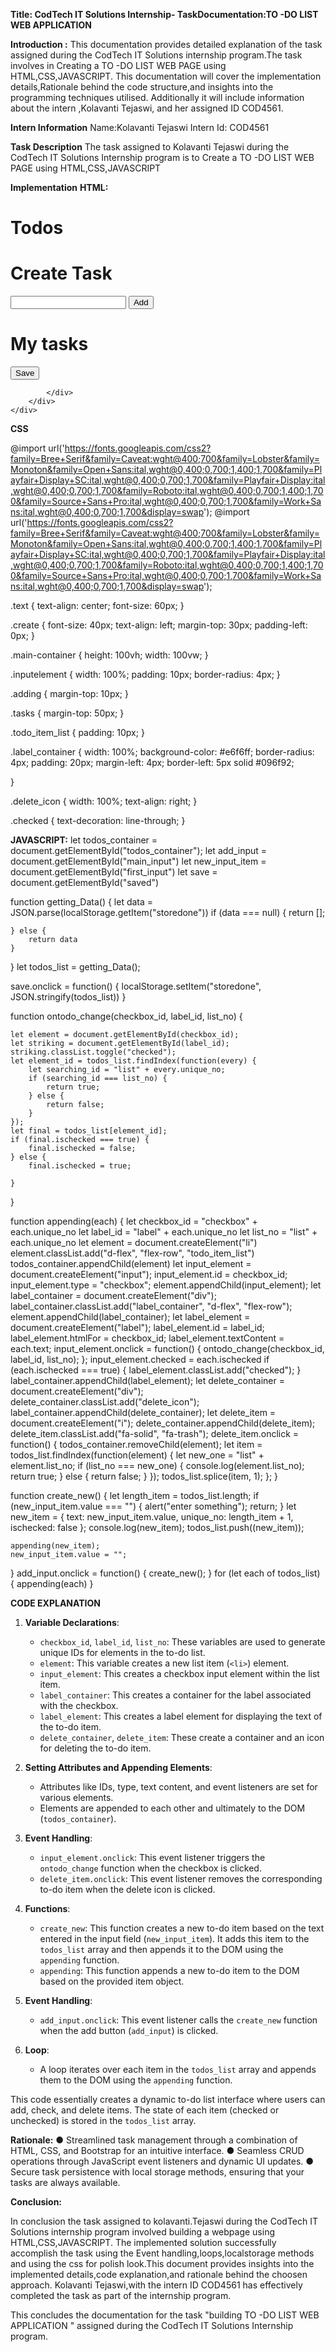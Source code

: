 **Title: CodTech IT Solutions Internship- TaskDocumentation:TO -DO LIST WEB APPLICATION**

**Introduction :**
This documentation provides detailed explanation of the task assigned during the CodTech IT Solutions internship program.The task involves in Creating  a TO -DO LIST WEB PAGE using HTML,CSS,JAVASCRIPT. This documentation will cover the implementation details,Rationale behind the code structure,and insights into the programming techniques utilised. Additionally it will include information about the intern ,Kolavanti Tejaswi, and her assigned ID COD4561.

**Intern Information**
Name:Kolavanti Tejaswi
Intern Id: COD4561 

**Task Description**
The task assigned to Kolavanti Tejaswi during the CodTech IT Solutions Internship program is to Create a TO -DO LIST WEB PAGE using HTML,CSS,JAVASCRIPT

**Implementation**
**HTML:**
<!DOCTYPE html>
<html>

<head>
    <link rel="stylesheet" href="https://cdn.jsdelivr.net/npm/bootstrap@4.5.3/dist/css/bootstrap.min.css" integrity="sha384-TX8t27EcRE3e/ihU7zmQxVncDAy5uIKz4rEkgIXeMed4M0jlfIDPvg6uqKI2xXr2" crossorigin="anonymous">
    <script src="https://code.jquery.com/jquery-3.5.1.slim.min.js" integrity="sha384-DfXdz2htPH0lsSSs5nCTpuj/zy4C+OGpamoFVy38MVBnE+IbbVYUew+OrCXaRkfj" crossorigin="anonymous"></script>
    <script src="https://cdn.jsdelivr.net/npm/popper.js@1.16.1/dist/umd/popper.min.js" integrity="sha384-9/reFTGAW83EW2RDu2S0VKaIzap3H66lZH81PoYlFhbGU+6BZp6G7niu735Sk7lN" crossorigin="anonymous"></script>
    <script src="https://cdn.jsdelivr.net/npm/bootstrap@4.5.3/dist/js/bootstrap.min.js" integrity="sha384-w1Q4orYjBQndcko6MimVbzY0tgp4pWB4lZ7lr30WKz0vr/aWKhXdBNmNb5D92v7s" crossorigin="anonymous"></script>
    <script src="https://kit.fontawesome.com/e9264497ac.js" crossorigin="anonymous"></script>
</head>

<body>
    <div class="main-container">
        <div class=container>
            <div class="row">
                <div class="col-12">
                    <h1 class="text">Todos</h1>
                    <h1 class="create">
                        <b>Create</b> Task
                    </h1>
                    <input type="text" class="inputelement" id="first_input" />
                    <button class="btn btn-primary adding" id="main_input">Add</button>
                    <h1 class="tasks">My tasks</h1>
                    <ul class="todos-container" id="todos_container">
                    </ul>
                    <button class="btn btn-primary" id="saved">Save</button>
                </div>

            </div>
        </div>
    </div>
</body>

</html>

**CSS**

@import url('https://fonts.googleapis.com/css2?family=Bree+Serif&family=Caveat:wght@400;700&family=Lobster&family=Monoton&family=Open+Sans:ital,wght@0,400;0,700;1,400;1,700&family=Playfair+Display+SC:ital,wght@0,400;0,700;1,700&family=Playfair+Display:ital,wght@0,400;0,700;1,700&family=Roboto:ital,wght@0,400;0,700;1,400;1,700&family=Source+Sans+Pro:ital,wght@0,400;0,700;1,700&family=Work+Sans:ital,wght@0,400;0,700;1,700&display=swap');
@import url('https://fonts.googleapis.com/css2?family=Bree+Serif&family=Caveat:wght@400;700&family=Lobster&family=Monoton&family=Open+Sans:ital,wght@0,400;0,700;1,400;1,700&family=Playfair+Display+SC:ital,wght@0,400;0,700;1,700&family=Playfair+Display:ital,wght@0,400;0,700;1,700&family=Roboto:ital,wght@0,400;0,700;1,400;1,700&family=Source+Sans+Pro:ital,wght@0,400;0,700;1,700&family=Work+Sans:ital,wght@0,400;0,700;1,700&display=swap');

.text {
    text-align: center;
    font-size: 60px;
}

.create {
    font-size: 40px;
    text-align: left;
    margin-top: 30px;
    padding-left: 0px;
}

.main-container {
    height: 100vh;
    width: 100vw;
}

.inputelement {
    width: 100%;
    padding: 10px;
    border-radius: 4px;
}

.adding {
    margin-top: 10px;
}

.tasks {
    margin-top: 50px;
}

.todo_item_list {
    padding: 10px;
}

.label_container {
    width: 100%;
    background-color: #e6f6ff;
    border-radius: 4px;
    padding: 20px;
    margin-left: 4px;
    border-left: 5px solid #096f92;


}

.delete_icon {
    width: 100%;
    text-align: right;
}

.checked {
    text-decoration: line-through;
}

**JAVASCRIPT:**
let todos_container = document.getElementById("todos_container");
let add_input = document.getElementById("main_input")
let new_input_item = document.getElementById("first_input")
let save = document.getElementById("saved")

function getting_Data() {
    let data = JSON.parse(localStorage.getItem("storedone"))
    if (data === null) {
        return [];

    } else {
        return data
    }
}
let todos_list = getting_Data();

save.onclick = function() {
    localStorage.setItem("storedone", JSON.stringify(todos_list))
}

function ontodo_change(checkbox_id, label_id, list_no) {

    let element = document.getElementById(checkbox_id);
    let striking = document.getElementById(label_id);
    striking.classList.toggle("checked");
    let element_id = todos_list.findIndex(function(every) {
        let searching_id = "list" + every.unique_no;
        if (searching_id === list_no) {
            return true;
        } else {
            return false;
        }
    });
    let final = todos_list[element_id];
    if (final.ischecked === true) {
        final.ischecked = false;
    } else {
        final.ischecked = true;

    }

}

function appending(each) {
    let checkbox_id = "checkbox" + each.unique_no
    let label_id = "label" + each.unique_no
    let list_no = "list" + each.unique_no
    let element = document.createElement("li")
    element.classList.add("d-flex", "flex-row", "todo_item_list")
    todos_container.appendChild(element)
    let input_element = document.createElement("input");
    input_element.id = checkbox_id;
    input_element.type = "checkbox";
    element.appendChild(input_element);
    let label_container = document.createElement("div");
    label_container.classList.add("label_container", "d-flex", "flex-row");
    element.appendChild(label_container);
    let label_element = document.createElement("label");
    label_element.id = label_id;
    label_element.htmlFor = checkbox_id;
    label_element.textContent = each.text;
    input_element.onclick = function() {
        ontodo_change(checkbox_id, label_id, list_no);
    };
    input_element.checked = each.ischecked
    if (each.ischecked === true) {
        label_element.classList.add("checked");
    }
    label_container.appendChild(label_element);
    let delete_container = document.createElement("div");
    delete_container.classList.add("delete_icon");
    label_container.appendChild(delete_container);
    let delete_item = document.createElement("i");
    delete_container.appendChild(delete_item);
    delete_item.classList.add("fa-solid", "fa-trash");
    delete_item.onclick = function() {
        todos_container.removeChild(element);
        let item = todos_list.findIndex(function(element) {
            let new_one = "list" + element.list_no;
            if (list_no === new_one) {
                console.log(element.list_no);
                return true;
            } else {
                return false;
            }
        });
        todos_list.splice(item, 1);
    };
}

function create_new() {
    let length_item = todos_list.length;
    if (new_input_item.value === "") {
        alert("enter something");
        return;
    }
    let new_item = {
        text: new_input_item.value,
        unique_no: length_item + 1,
        ischecked: false
    };
    console.log(new_item);
    todos_list.push((new_item));



    appending(new_item);
    new_input_item.value = "";
}
add_input.onclick = function() {
    create_new();
}
for (let each of todos_list) {
    appending(each)
}

**CODE EXPLANATION**


1. **Variable Declarations**:
   - `checkbox_id`, `label_id`, `list_no`: These variables are used to generate unique IDs for elements in the to-do list.
   - `element`: This variable creates a new list item (`<li>`) element.
   - `input_element`: This creates a checkbox input element within the list item.
   - `label_container`: This creates a container for the label associated with the checkbox.
   - `label_element`: This creates a label element for displaying the text of the to-do item.
   - `delete_container`, `delete_item`: These create a container and an icon for deleting the to-do item.

2. **Setting Attributes and Appending Elements**:
   - Attributes like IDs, type, text content, and event listeners are set for various elements.
   - Elements are appended to each other and ultimately to the DOM (`todos_container`).

3. **Event Handling**:
   - `input_element.onclick`: This event listener triggers the `ontodo_change` function when the checkbox is clicked.
   - `delete_item.onclick`: This event listener removes the corresponding to-do item when the delete icon is clicked.

4. **Functions**:
   - `create_new`: This function creates a new to-do item based on the text entered in the input field (`new_input_item`). It adds this item to the `todos_list` array and then appends it to the DOM using the `appending` function.
   - `appending`: This function appends a new to-do item to the DOM based on the provided item object.
   
5. **Event Handling**:
   - `add_input.onclick`: This event listener calls the `create_new` function when the add button (`add_input`) is clicked.
   
6. **Loop**:
   - A loop iterates over each item in the `todos_list` array and appends them to the DOM using the `appending` function.

This code essentially creates a dynamic to-do list interface where users can add, check, and delete items. The state of each item (checked or unchecked) is stored in the `todos_list` array.

**Rationale:**
● Streamlined task management through a combination of HTML, CSS, and Bootstrap for an intuitive interface.
● Seamless CRUD operations through JavaScript event listeners and dynamic UI updates.
● Secure task persistence with local storage methods, ensuring that your tasks are always available.


**Conclusion:**

In conclusion the task assigned to kolavanti.Tejaswi during the CodTech IT Solutions internship program involved building a webpage using HTML,CSS,JAVASCRIPT. The implemented solution successfully accomplish the task using the Event handling,loops,localstorage methods and using the css for polish look.This document provides insights into the implemented details,code explanation,and rationale behind the choosen approach.
Kolavanti Tejaswi,with the intern ID COD4561 has effectively completed the task as part of the internship program.

This concludes the documentation for the task "building TO -DO LIST WEB APPLICATION " assigned during the CodTech IT Solutions Internship program.
